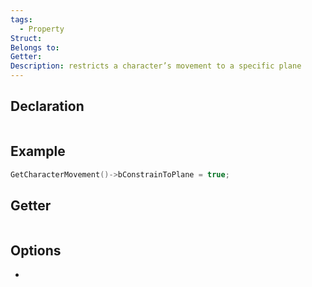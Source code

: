 ```yaml
---
tags:
  - Property
Struct: 
Belongs to: 
Getter: 
Description: restricts a character’s movement to a specific plane
---
```


## Declaration

```cpp
```

## Example

```cpp
GetCharacterMovement()->bConstrainToPlane = true;
```

## Getter

```cpp
```

## Options
- 
